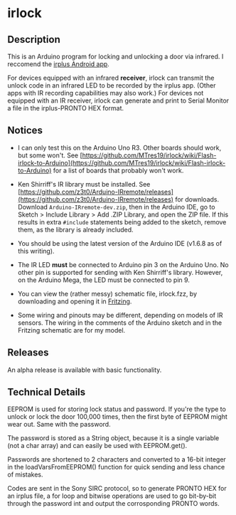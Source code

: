 # irlock

Description
-----------
This is an Arduino program for locking and unlocking a door via infrared. I reccomend the [irplus Android app](https://play.google.com/store/apps/details?id=net.binarymode.android.irplus).

For devices equipped with an infrared **receiver**, irlock can transmit the unlock code in an infrared LED to be recorded by the irplus app. (Other apps with IR recording capabilities may also work.) For devices not equipped with an IR receiver, irlock can generate and print to Serial Monitor a file in the irplus-PRONTO HEX format.

Notices
-------

* I can only test this on the Arduino Uno R3. Other boards should work, but some won't. See [https://github.com/MTres19/irlock/wiki/Flash-irlock-to-Arduino](https://github.com/MTres19/irlock/wiki/Flash-irlock-to-Arduino) for a list of boards that probably won't work.

* Ken Shirriff's IR library must be installed. See [https://github.com/z3t0/Arduino-IRremote/releases](https://github.com/z3t0/Arduino-IRremote/releases) for downloads. Download `Arduino-IRremote-dev.zip`, then in the  Arduino IDE, go to Sketch > Include Library > Add .ZIP Library, and open the ZIP file. If this results in extra `#include` statements being added to the sketch, remove them, as the library is already included.

* You should be using the latest version of the Arduino IDE (v1.6.8 as of this writing).

* The IR LED **must** be connected to Arduino pin 3 on the Arduino Uno. No other pin is supported for sending with Ken Shirriff's library. However, on the Arduino Mega, the LED must be connected to pin 9.

* You can view the (rather messy) schematic file, irlock.fzz, by downloading and opening it in [Fritzing](http://fritzing.org).

* Some wiring and pinouts may be different, depending on models of IR sensors. The wiring in the comments of the Arduino sketch and in the Fritzing schematic are for my model.

Releases
--------

An alpha release is available with basic functionality.

Technical Details
-----------------

EEPROM is used for storing lock status and password. If you're the type to unlock or lock the door 100,000 times, then the first byte of EEPROM might wear out. Same with the password.

The password is stored as a String object, because it is a single variable (not a char array) and can easily be used with EEPROM.get().

Passwords are shortened to 2 characters and converted to a 16-bit integer in the loadVarsFromEEPROM() function for quick sending and less chance of mistakes.

Codes are sent in the Sony SIRC protocol, so to generate PRONTO HEX for an irplus file, a for loop and bitwise operations are used to go bit-by-bit through the password int and output the corrosponding PRONTO words.
